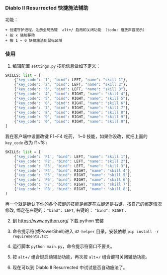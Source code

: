 ### Diablo II Resurrected 快捷施法辅助

功能：

    + 创建守护进程，注册全局热键  alt+/ 启用和关闭功能 （todo: 播放声音提示）
    + 按 x 强制移动
    + 按 1 ~ 0 快捷施法到鼠标区域



### 使用

1. 编辑配置 `settings.py` 技能信息做如下定义：

```python
SKILLS: list = [
    {"key_code": '1', "bind": LEFT, "name": "skill 1"},
    {"key_code": '2', "bind": LEFT, "name": "skill 2"},
    {"key_code": '3', "bind": LEFT, "name": "skill 3"},
    {"key_code": '4', "bind": RIGHT, "name": "skill 4"},
    {"key_code": '5', "bind": RIGHT, "name": "skill 5"},
    {"key_code": '6', "bind": RIGHT, "name": "skill 6"},
    {"key_code": '7', "bind": RIGHT, "name": "skill 7"},
    {"key_code": '8', "bind": RIGHT, "name": "skill 8"},
    {"key_code": '9', "bind": RIGHT, "name": "skill 9"},
    {"key_code": '0', "bind": RIGHT, "name": "skill 0"},
]
```

我在客户端中设置改键  F1~F4 吃药， 1~0 技能，如果你没改，就把上面的 `key_code` 改为 f1~f8 :

```python
SKILLS: list = [
    {"key_code": 'F1', "bind": LEFT, "name": "skill 1"},
    {"key_code": 'F2', "bind": LEFT, "name": "skill 2"},
    {"key_code": 'F3', "bind": LEFT, "name": "skill 3"},
    {"key_code": 'F4', "bind": RIGHT, "name": "skill 4"},
    {"key_code": 'F5', "bind": RIGHT, "name": "skill 5"},
    {"key_code": 'F6', "bind": RIGHT, "name": "skill 6"},
    {"key_code": 'F7', "bind": RIGHT, "name": "skill 7"},
    {"key_code": 'F8', "bind": RIGHT, "name": "skill 8"},
]
```

再一个就是确认下你的各个按键的技能是绑定在左键还是右键，按自己的绑定情况修改, 绑定在左键的：`"bind": LEFT`, 右键的： `"bind": RIGHT` .

2. 到 https://www.python.org/ 下载 python 安装

3. 命令提示符(或PowerShell)进入 `d2-helper` 目录，安装依赖  `pip install -r requirements.txt`

4. 运行脚本 `python main.py`，命令提示符窗口不要关。

5. 按 `alt`+`/` 组合键启动辅助功能，再次按 `alt`+`/` 组合键可关闭辅助功能。

6. 现在可以到 Diablo II Resurrected 中试试是否自动施法了。